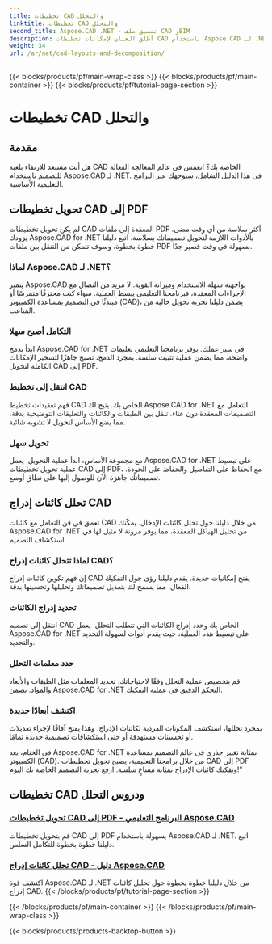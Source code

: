```yaml
---
title: تخطيطات CAD والتحلل
linktitle: تخطيطات CAD والتحلل
second_title: Aspose.CAD .NET - تنسيق ملف CAD وBIM
description: أطلق العنان لإمكانات تخطيطات CAD باستخدام Aspose.CAD لـ .NET! قم بتحويل التصميمات إلى PDF بسهولة باستخدام دليلنا. إتقان تحليل الكائنات المدرجة دون عناء.
weight: 34
url: /ar/net/cad-layouts-and-decomposition/
---
```


{{< blocks/products/pf/main-wrap-class >}}
{{< blocks/products/pf/main-container >}}
{{< blocks/products/pf/tutorial-page-section >}}

# تخطيطات CAD والتحلل




## مقدمة

هل أنت مستعد للارتقاء بلعبة CAD الخاصة بك؟ انغمس في عالم المعالجة الفعالة للتصميم باستخدام Aspose.CAD لـ .NET. في هذا الدليل الشامل، سنوجهك عبر البرامج التعليمية الأساسية.
## تحويل تخطيطات CAD إلى PDF

لم يكن تحويل تخطيطات CAD المعقدة إلى ملفات PDF أكثر سلاسة من أي وقت مضى. يزودك Aspose.CAD for .NET بالأدوات اللازمة لتحويل تصميماتك بسلاسة. اتبع دليلنا خطوة بخطوة، وسوف تتمكن من التنقل بين ملفات PDF بسهولة في وقت قصير جدًا.

### لماذا Aspose.CAD لـ .NET؟

يتميز Aspose.CAD بواجهته سهلة الاستخدام وميزاته القوية. لا مزيد من النضال مع الإجراءات المعقدة، فبرنامجنا التعليمي يبسط العملية. سواء كنت محترفًا متمرسًا أو مبتدئًا في التصميم بمساعدة الكمبيوتر (CAD)، يضمن دليلنا تجربة تحويل خالية من المتاعب.

### التكامل أصبح سهلا

ابدأ بدمج Aspose.CAD for .NET في سير عملك. يوفر برنامجنا التعليمي تعليمات واضحة، مما يضمن عملية تثبيت سلسة. بمجرد الدمج، تصبح جاهزًا لتسخير الإمكانات الكاملة لتحويل CAD إلى PDF.

### انتقل إلى تخطيط CAD

فهم تعقيدات تخطيط CAD الخاص بك. يتيح لك Aspose.CAD for .NET التعامل مع التصميمات المعقدة دون عناء. تنقل بين الطبقات والكائنات والتعليقات التوضيحية بدقة، مما يضع الأساس لتحويل لا تشوبه شائبة.

### تحويل سهل

مع مجموعة الأساس، ابدأ عملية التحويل. يعمل Aspose.CAD for .NET على تبسيط عملية تحويل تخطيطات CAD إلى PDF، مع الحفاظ على التفاصيل والحفاظ على الجودة. تصميماتك جاهزة الآن للوصول إليها على نطاق أوسع.

## تحلل كائنات إدراج CAD

تعمق في فن التعامل مع كائنات CAD من خلال دليلنا حول تحلل كائنات الإدخال. يمكّنك Aspose.CAD for .NET من تحليل الهياكل المعقدة، مما يوفر مرونة لا مثيل لها في استكشاف التصميم.

### لماذا تتحلل كائنات إدراج CAD؟

إن فهم تكوين كائنات إدراج CAD يفتح إمكانيات جديدة. يقدم دليلنا رؤى حول التفكيك الفعال، مما يسمح لك بتعديل تصميماتك وتحليلها وتحسينها بدقة.

### تحديد إدراج الكائنات

انتقل إلى تصميم CAD الخاص بك وحدد إدراج الكائنات التي تتطلب التحلل. يعمل Aspose.CAD for .NET على تبسيط هذه العملية، حيث يقدم أدوات لسهولة التحديد والتحديد.

### حدد معلمات التحلل

قم بتخصيص عملية التحلل وفقًا لاحتياجاتك. تحديد المعلمات مثل الطبقات والأبعاد والمواد. يضمن Aspose.CAD for .NET التحكم الدقيق في عملية التفكيك.

### اكتشف أبعادًا جديدة

بمجرد تحللها، استكشف المكونات الفردية لكائنات الإدراج. وهذا يفتح آفاقًا لإجراء تعديلات أو تحسينات مستهدفة أو حتى استكشافات تصميمية جديدة تمامًا.

في الختام، يعد Aspose.CAD for .NET بمثابة تغيير جذري في عالم التصميم بمساعدة الكمبيوتر (CAD). من خلال برامجنا التعليمية، يصبح تحويل تخطيطات CAD إلى PDF وتفكيك كائنات الإدراج بمثابة مساعٍ سلسة. ارفع تجربة التصميم الخاصة بك اليوم!"
## تخطيطات CAD ودروس التحلل
### [تحويل تخطيطات CAD إلى PDF - البرنامج التعليمي Aspose.CAD](./converting-cad-layouts-to-pdf/)
قم بتحويل تخطيطات CAD إلى PDF بسهولة باستخدام Aspose.CAD لـ .NET. اتبع دليلنا خطوة بخطوة للتكامل السلس.
### [تحلل كائنات إدراج CAD - دليل Aspose.CAD](./decomposing-cad-insert-objects/)
اكتشف قوة Aspose.CAD لـ .NET من خلال دليلنا خطوة بخطوة حول تحليل كائنات إدراج CAD.
{{< /blocks/products/pf/tutorial-page-section >}}

{{< /blocks/products/pf/main-container >}}
{{< /blocks/products/pf/main-wrap-class >}}

{{< blocks/products/products-backtop-button >}}
